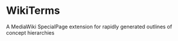 # WikiTerms
A MediaWiki SpecialPage extension for rapidly generated outlines of concept hierarchies 
